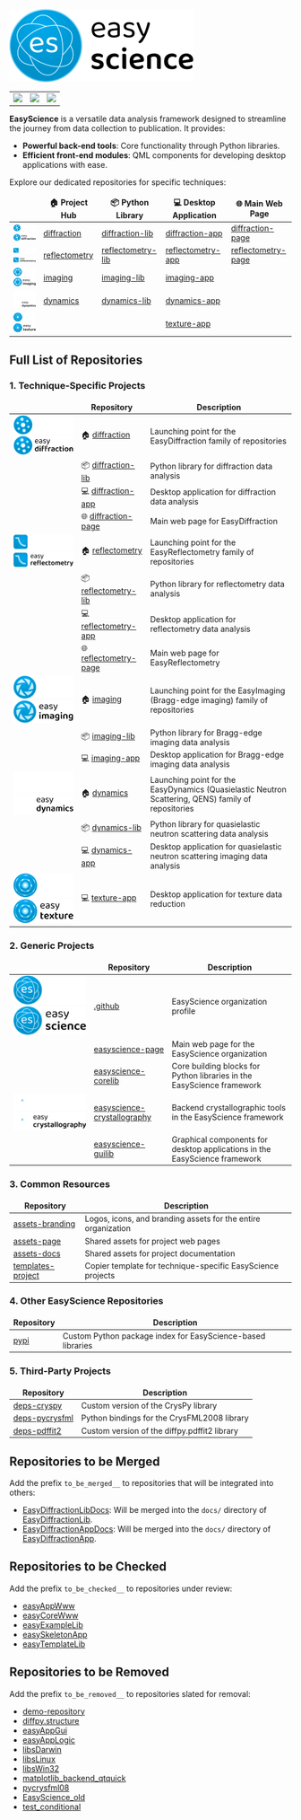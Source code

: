 <p align='left'>
  <picture>
    <!-- light mode logo -->
    <source media='(prefers-color-scheme: light)' srcset='https://raw.githubusercontent.com/EasyScience/BrandingResources/refs/heads/master/EasyScience/logos/es-logo_light.svg'>
    <!-- dark mode logo -->
    <source media='(prefers-color-scheme: dark)' srcset='https://raw.githubusercontent.com/EasyScience/BrandingResources/refs/heads/master/EasyScience/logos/es-logo_dark.svg'>
    <!-- default logo == light mode logo -->
    <img src='https://raw.githubusercontent.com/EasyScience/BrandingResources/refs/heads/master/EasyScience/logos/es-logo_light.svg' alt='EasyCrystallography'>
  </picture>
</p>

<table class="images" width="100%"  style="border:0px solid white; width:100%;">
    <tr style="border: 0px;">
        <td width="33%" style="border:0px; width:33.33%">
            <img src="..." />
        </td>
        <td width="33%" style="border:0px; width:33.33%">
            <img src="..." />
        </td>
        <td width="33%" style="border:0px; width:33.33%">
            <img src="..." />
        </td>
    </tr>
</table>

**EasyScience** is a versatile data analysis framework designed to streamline the journey from data collection to publication. It provides:
- **Powerful back-end tools**: Core functionality through Python libraries.
- **Efficient front-end modules**: QML components for developing desktop applications with ease.

Explore our dedicated repositories for specific techniques:

<style>
td, th {
   border: none!important;
}
</style>

|                             | 🏠 Project Hub      | 📦 Python Library      | 💻 Desktop Application | 🌐 Main Web Page       |
|-----------------------------|---------------------|------------------------|------------------------|------------------------|
| ![ed-dark]![ed-light]       | [diffraction]       | [diffraction-lib]      | [diffraction-app]      | [diffraction-page]     |
| ![er-dark]![er-light]       | [reflectometry]     | [reflectometry-lib]    | [reflectometry-app]    | [reflectometry-page]   |
| ![ei-dark]![ei-light]       | [imaging]           | [imaging-lib]          | [imaging-app]          |                        |
| ![eq-dark]![eq-light]       | [dynamics]          | [dynamics-lib]         | [dynamics-app]         |                        |
| ![et-dark]![et-light]       |                     |                        | [texture-app]          |                        |

## Full List of Repositories

### 1. Technique-Specific Projects

|                             | Repository              | Description                                                                                         |
|-----------------------------|-------------------------|-----------------------------------------------------------------------------------------------------|
| ![ed-dark]![ed-light]       | 🏠 [diffraction]        | Launching point for the EasyDiffraction family of repositories                                      |
|                             | 📦 [diffraction-lib]    | Python library for diffraction data analysis                                                        |
|                             | 💻 [diffraction-app]    | Desktop application for diffraction data analysis                                                   |
|                             | 🌐 [diffraction-page]   | Main web page for EasyDiffraction                                                                   |
| ![er-dark]![er-light]       | 🏠 [reflectometry]      | Launching point for the EasyReflectometry family of repositories                                    |
|                             | 📦 [reflectometry-lib]  | Python library for reflectometry data analysis                                                      |
|                             | 💻 [reflectometry-app]  | Desktop application for reflectometry data analysis                                                 |
|                             | 🌐 [reflectometry-page] | Main web page for EasyReflectometry                                                                 |
| ![ei-dark]![ei-light]       | 🏠 [imaging]            | Launching point for the EasyImaging (Bragg-edge imaging) family of repositories                     |
|                             | 📦 [imaging-lib]        | Python library for Bragg-edge imaging data analysis                                                 |
|                             | 💻 [imaging-app]        | Desktop application for Bragg-edge imaging data analysis                                            |
| ![eq-dark]![eq-light]       | 🏠 [dynamics]           | Launching point for the EasyDynamics (Quasielastic Neutron Scattering, QENS) family of repositories |
|                             | 📦 [dynamics-lib]       | Python library for quasielastic neutron scattering data analysis                                    |
|                             | 💻 [dynamics-app]       | Desktop application for quasielastic neutron scattering imaging data analysis                       |
| ![et-dark]![et-light]       | 💻 [texture-app]        | Desktop application for texture data reduction                                                      |

### 2. Generic Projects

|                           | Repository                    | Description                                                                |
|---------------------------|-------------------------------|----------------------------------------------------------------------------|
| ![es-dark]![es-light]     | [.github]                     | EasyScience organization profile                                           |
|                           | [easyscience-page]            | Main web page for the EasyScience organization                             |
|                           | [easyscience-corelib]         | Core building blocks for Python libraries in the EasyScience framework     |
| ![escr-dark]![escr-light] | [easyscience-crystallography] | Backend crystallographic tools in the EasyScience framework                |
|                           | [easyscience-guilib]          | Graphical components for desktop applications in the EasyScience framework |

### 3. Common Resources

| Repository          | Description                                                   |
|---------------------|---------------------------------------------------------------|
| [assets-branding]   | Logos, icons, and branding assets for the entire organization |
| [assets-page]       | Shared assets for project web pages                           |
| [assets-docs]       | Shared assets for project documentation                       |
| [templates-project] | Copier template for technique-specific EasyScience projects   |

### 4. Other EasyScience Repositories

| Repository | Description                                                 |
|------------|-------------------------------------------------------------|
| [pypi]     | Custom Python package index for EasyScience-based libraries |

### 5. Third-Party Projects

| Repository       | Description                                  |
|------------------|----------------------------------------------|
| [deps-cryspy]    | Custom version of the CrysPy library         |
| [deps-pycrysfml] | Python bindings for the CrysFML2008 library  |
| [deps-pdffit2]   | Custom version of the diffpy.pdffit2 library |


## Repositories to be Merged

Add the prefix `to_be_merged__` to repositories that will be integrated into others:

- [EasyDiffractionLibDocs](https://github.com/EasyScience/EasyDiffractionLibDocs): Will be merged into the `docs/` directory of [EasyDiffractionLib](https://github.com/EasyScience/EasyDiffractionLib).
- [EasyDiffractionAppDocs](https://github.com/EasyScience/EasyDiffractionAppDocs): Will be merged into the `docs/` directory of [EasyDiffractionApp](https://github.com/EasyScience/EasyDiffractionApp).

## Repositories to be Checked

Add the prefix `to_be_checked__` to repositories under review:

- [easyAppWww](https://github.com/EasyScience/easyAppWww)
- [easyCoreWww](https://github.com/EasyScience/easyCoreWww)
- [easyExampleLib](https://github.com/EasyScience/easyExampleLib)
- [easySkeletonApp](https://github.com/EasyScience/easySkeletonApp)
- [easyTemplateLib](https://github.com/EasyScience/easyTemplateLib)

## Repositories to be Removed

Add the prefix `to_be_removed__` to repositories slated for removal:

- [demo-repository](https://github.com/EasyScience/demo-repository)
- [diffpy.structure](https://github.com/EasyScience/diffpy.structure)
- [easyAppGui](https://github.com/EasyScience/easyAppGui)
- [easyAppLogic](https://github.com/EasyScience/easyAppLogic)
- [libsDarwin](https://github.com/EasyScience/libsDarwin)
- [libsLinux](https://github.com/EasyScience/libsLinux)
- [libsWin32](https://github.com/EasyScience/libsWin32)
- [matplotlib_backend_qtquick](https://github.com/EasyScience/matplotlib_backend_qtquick)
- [pycrysfml08](https://github.com/EasyScience/pycrysfml08)
- [EasyScience_old](https://github.com/EasyScience/EasyScience_old)
- [test_conditional](https://github.com/EasyScience/test_conditional)


<!---URLs--->

[ed-dark]: https://raw.githubusercontent.com/EasyScience/BrandingResources/refs/heads/master/EasyDiffraction/logos/ed-logo_102x32_dark.svg#gh-dark-mode-only
[ed-light]: https://raw.githubusercontent.com/EasyScience/BrandingResources/refs/heads/master/EasyDiffraction/logos/ed-logo_102x32_light.svg#gh-light-mode-only
[er-dark]: https://raw.githubusercontent.com/EasyScience/BrandingResources/refs/heads/master/EasyReflectometry/logos/er-logo_120x32_dark.svg#gh-dark-mode-only
[er-light]: https://raw.githubusercontent.com/EasyScience/BrandingResources/refs/heads/master/EasyReflectometry/logos/er-logo_120x32_light.svg#gh-light-mode-only
[ei-dark]: https://raw.githubusercontent.com/EasyScience/BrandingResources/refs/heads/master/EasyImaging/logos/ei-logo_84x32_dark.svg#gh-dark-mode-only
[ei-light]: https://raw.githubusercontent.com/EasyScience/BrandingResources/refs/heads/master/EasyImaging/logos/ei-logo_84x32_light.svg#gh-light-mode-only
[eq-dark]: https://raw.githubusercontent.com/EasyScience/BrandingResources/refs/heads/master/EasyDynamics/logos/eq-logo_93x32_dark.svg#gh-dark-mode-only
[eq-light]: https://raw.githubusercontent.com/EasyScience/BrandingResources/refs/heads/master/EasyDynamics/logos/eq-logo_93x32_light.svg#gh-light-mode-only
[esh-dark]: https://raw.githubusercontent.com/EasyScience/BrandingResources/refs/heads/master/EasyShapes/logos/esh-logo_79x32_dark.svg#gh-dark-mode-only
[esh-light]: https://raw.githubusercontent.com/EasyScience/BrandingResources/refs/heads/master/EasyShapes/logos/esh-logo_79x32_light.svg#gh-light-mode-only
[esh-2-dark]: https://raw.githubusercontent.com/EasyScience/BrandingResources/refs/heads/master/EasyShapes/logos/esh-logo-2_79x32_dark.svg#gh-dark-mode-only
[esh-2-light]: https://raw.githubusercontent.com/EasyScience/BrandingResources/refs/heads/master/EasyShapes/logos/esh-logo-2_79x32_light.svg#gh-light-mode-only
[et-dark]: https://raw.githubusercontent.com/EasyScience/BrandingResources/refs/heads/master/EasyTexture/logos/et-logo_80x32_dark.svg#gh-dark-mode-only
[et-light]: https://raw.githubusercontent.com/EasyScience/BrandingResources/refs/heads/master/EasyTexture/logos/et-logo_80x32_light.svg#gh-light-mode-only

[es-dark]: https://raw.githubusercontent.com/EasyScience/BrandingResources/refs/heads/master/EasyScience/logos/es-logo_81x32_dark.svg#gh-dark-mode-only
[es-light]: https://raw.githubusercontent.com/EasyScience/BrandingResources/refs/heads/master/EasyScience/logos/es-logo_81x32_light.svg#gh-light-mode-only
[esco-dark]: https://raw.githubusercontent.com/EasyScience/BrandingResources/refs/heads/master/EasyDiffraction/logos/ed-logo_102x32_dark.svg#gh-dark-mode-only
[esco-light]: https://raw.githubusercontent.com/EasyScience/BrandingResources/refs/heads/master/EasyDiffraction/logos/ed-logo_102x32_light.svg#gh-light-mode-only
[escr-dark]: https://raw.githubusercontent.com/EasyScience/BrandingResources/refs/heads/master/EasyCrystallography/logos/ecr-logo_132x32_dark.svg#gh-dark-mode-only
[escr-light]: https://raw.githubusercontent.com/EasyScience/BrandingResources/refs/heads/master/EasyCrystallography/logos/ecr-logo_132x32_light.svg#gh-light-mode-only
[esap-dark]: https://raw.githubusercontent.com/EasyScience/BrandingResources/refs/heads/master/EasyDiffraction/logos/ed-logo_102x32_dark.svg#gh-dark-mode-only
[esap-light]: https://raw.githubusercontent.com/EasyScience/BrandingResources/refs/heads/master/EasyDiffraction/logos/ed-logo_102x32_light.svg#gh-light-mode-only

<!---Diffraction--->
[diffraction]: https://github.com/EasyScience/EasyDiffraction
[diffraction-lib]: https://github.com/EasyScience/EasyDiffractionLib
[diffraction-app]: https://github.com/EasyScience/EasyDiffractionApp
[diffraction-page]: https://easyscience.github.io/EasyDiffractionWww
[diffraction-lib-docs]: https://easyscience.github.io/EasyDiffractionLibDocs
[diffraction-app-docs]: https://easyscience.github.io/EasyDiffractionAppDocs

<!---Reflectometry--->
[reflectometry]: https://github.com/EasyScience/EasyReflectometry
[reflectometry-lib]: https://github.com/EasyScience/EasyReflectometryLib
[reflectometry-app]: https://github.com/EasyScience/EasyReflectometryApp
[reflectometry-page]: https://easyscience.github.io/EasyReflectometryWww

<!---Imaging--->
[imaging]: https://github.com/EasyScience/EasyReflectometry
[imaging-lib]: https://github.com/EasyScience/EasyImagingLib
[imaging-app]: https://github.com/EasyScience/EasyImagingApp

<!---QENS/Spectroscopy--->
[dynamics]: https://github.com/EasyScience/EasyQens
[dynamics-lib]: https://github.com/EasyScience/EasyQensLib
[dynamics-app]: https://github.com/EasyScience/EasyQensApp

<!---Shapes/Shapespyer--->
[shapes-app]: https://github.com/easyscience/shapes-app

<!---Texture--->
[texture-app]: https://github.com/EasyScience/EasyTextureApp

<!---Shape--->
[shape-app]: https://github.com/EasyScience/shape-app

<!---Generic projects-->
[.github]: https://github.com/EasyScience/.github
[easyscience-corelib]: https://github.com/EasyScience/EasyScience
[easyscience-guilib]: https://github.com/EasyScience/EasyApp
[easyscience-crystallography]: https://github.com/EasyScience/EasyCrystallography
[easyscience-page]: https://github.com/EasyScience/easyScienceWww

<!---Common resources--->
[assets-branding]: https://github.com/EasyScience/BrandingResources
[assets-page]: https://github.com/EasyScience/EasySite
[assets-docs]: https://github.com/EasyScience/CommonDocsAssets

<!---Other EasyScience repositories--->
[templates-project]: https://github.com/EasyScience/EasyProjectTemplate
[pypi]: https://github.com/EasyScience/pypi

<!---Third-party projects--->
[deps-cryspy]: https://github.com/EasyScience/cryspy
[deps-pycrysfml]: https://github.com/EasyScience/PyCrysFML
[deps-pdffit2]: https://github.com/EasyScience/pdffit2
